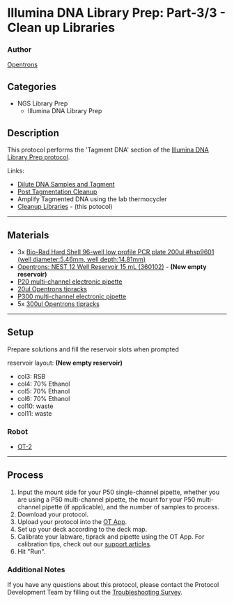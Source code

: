 # Illumina DNA Library Prep: Part-3/3 - Clean up Libraries

### Author
[Opentrons](https://opentrons.com/)

## Categories
* NGS Library Prep
	* Illumina DNA Library Prep

## Description
This protocol performs the 'Tagment DNA' section of the [Illumina DNA Library Prep protocol](https://www.illumina.com/products/by-type/sequencing-kits/library-prep-kits/nextera-dna-flex.html).

Links:
* [Dilute DNA Samples and Tagment](../NC_Illumina_DNA_pt1)
* [Post Tagmentation Cleanup](../NC_Illumina_DNA_pt2)
* Amplify Tagmented DNA using the lab thermocycler
* [Cleanup Libraries](../NC_Illumina_DNA_pt3) - (this potocol)

---
## Materials

* 3x [Bio-Rad Hard Shell 96-well low profile PCR plate 200ul #hsp9601 (well diameter:5.46mm, well depth:14.81mm)](bio-rad.com/en-us/sku/hsp9601-hard-shell-96-well-pcr-plates-low-profile-thin-wall-skirted-white-clear?ID=hsp9601)
* [Opentrons: NEST 12 Well Reservoir 15 mL (360102)](https://www.cell-nest.com/page94?_l=en&product_id=102) - **(New empty reservoir)**
* [P20 multi-channel electronic pipette](https://shop.opentrons.com/collections/ot-2-pipettes)
* [20ul Opentrons tipracks](https://shop.opentrons.com/collections/opentrons-tips/products/opentrons-10ul-tips)
* [P300 multi-channel electronic pipette](https://shop.opentrons.com/collections/ot-2-pipettes)
* 5x [300ul Opentrons tipracks](https://shop.opentrons.com/collections/opentrons-tips/products/opentrons-300ul-tips)


---
## Setup

Prepare solutions and fill the reservoir slots when prompted

reservoir layout: **(New empty reservoir)**
* col3: RSB
* col4: 70% Ethanol
* col5: 70% Ethanol
* col6: 70% Ethanol
* col10: waste
* col11: waste

### Robot
* [OT-2](https://opentrons.com/ot-2)

---
## Process
1. Input the mount side for your P50 single-channel pipette, whether you are using a P50 multi-channel pipette, the mount for your P50 multi-channel pipette (if applicable), and the number of samples to process.
2. Download your protocol.
3. Upload your protocol into the [OT App](https://opentrons.com/ot-app).
4. Set up your deck according to the deck map.
5. Calibrate your labware, tiprack and pipette using the OT App. For calibration tips, check out our [support articles](https://support.opentrons.com/en/collections/1559720-guide-for-getting-started-with-the-ot-2).
6. Hit "Run".

### Additional Notes
If you have any questions about this protocol, please contact the Protocol Development Team by filling out the [Troubleshooting Survey](https://protocol-troubleshooting.paperform.co/).
